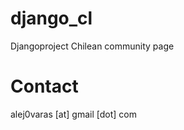django_cl
=========

Djangoproject Chilean community page

Contact
=======

alej0varas [at] gmail [dot] com